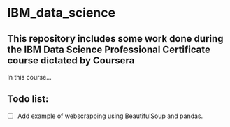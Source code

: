 # IBM_data_science

## This repository includes some work done during the IBM Data Science Professional Certificate course dictated by Coursera 

In this course...
                                                                                
## Todo list:                                                                   
- [ ] Add example of webscrapping using BeautifulSoup and pandas.                                                           
